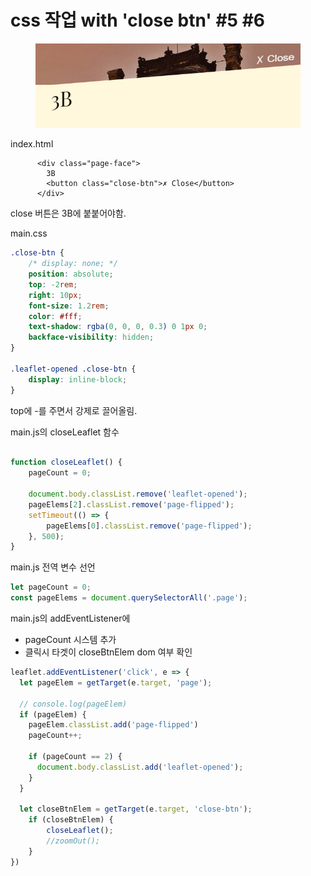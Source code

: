 # css 작업 with 'close btn' #5 #6

<figure><img src="../../.gitbook/assets/image (5).png" alt=""><figcaption></figcaption></figure>

index.html

```markup
      <div class="page-face">
        3B
        <button class="close-btn">✗ Close</button>
      </div>
```

close 버튼은 3B에 붙붙어야함.



main.css

```css
.close-btn {
	/* display: none; */
	position: absolute;
	top: -2rem;
	right: 10px;
	font-size: 1.2rem;
	color: #fff;
	text-shadow: rgba(0, 0, 0, 0.3) 0 1px 0;
	backface-visibility: hidden;
}

.leaflet-opened .close-btn {
	display: inline-block;
}
```

top에 -를 주면서 강제로 끌어올림.



main.js의 closeLeaflet 함수

```javascript

function closeLeaflet() {
    pageCount = 0;
    
    document.body.classList.remove('leaflet-opened');
    pageElems[2].classList.remove('page-flipped');
    setTimeout(() => {
        pageElems[0].classList.remove('page-flipped');
    }, 500);
}
```



main.js 전역 변수 선언

```javascript
let pageCount = 0;
const pageElems = document.querySelectorAll('.page');
```



main.js의 addEventListener에&#x20;

* pageCount 시스템 추가
* 클릭시 타겟이  closeBtnElem dom  여부 확인

```javascript
leaflet.addEventListener('click', e => {
  let pageElem = getTarget(e.target, 'page');

  // console.log(pageElem)
  if (pageElem) {
    pageElem.classList.add('page-flipped')
    pageCount++;

    if (pageCount == 2) {
      document.body.classList.add('leaflet-opened');
    }
  }
  
  let closeBtnElem = getTarget(e.target, 'close-btn');
    if (closeBtnElem) {
    	closeLeaflet();
    	//zoomOut();
    }
})
```



```javascript


```

